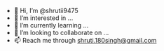 - 👋 Hi, I’m @shrutii9475
- 👀 I’m interested in ...
- 🌱 I’m currently learning ...
- 💞️ I’m looking to collaborate on ...
- 📫 Reach me through shruti.180singh@gmail.com

<!---
shrutii9475/shrutii9475 is a ✨ special ✨ repository because its `README.md` (this file) appears on your GitHub profile.
You can click the Preview link to take a look at your changes.
--->

